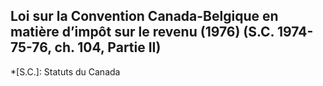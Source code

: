 ## Loi sur la Convention Canada-Belgique en matière d’impôt sur le revenu (1976) (S.C. 1974-75-76, ch. 104, Partie II)
  *[S.C.]: Statuts du Canada
